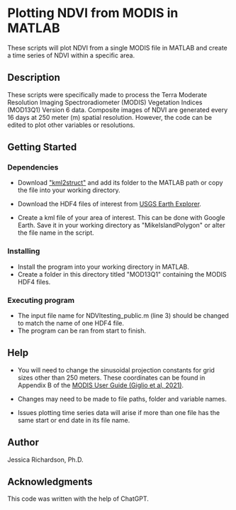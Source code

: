 # Plotting NDVI from MODIS in MATLAB

These scripts will plot NDVI from a single MODIS file in MATLAB and create a time series of NDVI within a specific area.

## Description

These scripts were specifically made to process the Terra Moderate Resolution Imaging Spectroradiometer (MODIS) Vegetation Indices (MOD13Q1) Version 6 data. Composite images of NDVI are generated every 16 days at 250 meter (m) spatial resolution. However, the code can be edited to plot other variables or resolutions.

## Getting Started

### Dependencies

* Download ["kml2struct"](https://www.mathworks.com/matlabcentral/fileexchange/35642-kml2struct) and add its folder to the MATLAB path or copy the file into your working directory.

* Download the HDF4 files of interest from [USGS Earth Explorer](https://earthexplorer.usgs.gov/).

* Create a kml file of your area of interest. This can be done with Google Earth. Save it in your working directory as "MikeIslandPolygon" or alter the file name in the script.

### Installing

* Install the program into your working directory in MATLAB.
* Create a folder in this directory titled "MOD13Q1" containing the MODIS HDF4 files.

### Executing program

* The input file name for NDVItesting_public.m (line 3) should be changed to match the name of one HDF4 file.
* The program can be ran from start to finish.

## Help

* You will need to change the sinusoidal projection constants for grid sizes other than 250 meters. These coordinates can be found in Appendix B of the [MODIS User Guide (Giglio et al, 2021)](https://modis-land.gsfc.nasa.gov/pdf/MODIS_C61_BA_User_Guide_1.0.pdf).

* Changes may need to be made to file paths, folder and variable names.

* Issues plotting time series data will arise if more than one file has the same start or end date in its file name.


## Author

Jessica Richardson, Ph.D.


## Acknowledgments

This code was written with the help of ChatGPT.
